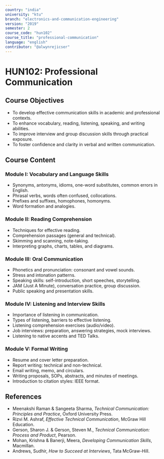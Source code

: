 ```yaml
---
country: "india"
university: "ktu"
branch: "electronics-and-communication-engineering"
version: "2019"
semester: 2
course_code: "hun102"
course_title: "professional-communication"
language: "english"
contributor: "@alwynrejicser"
---
```


# HUN102: Professional Communication

## Course Objectives

- To develop effective communication skills in academic and professional contexts.
- To enhance vocabulary, reading, listening, speaking, and writing abilities.
- To improve interview and group discussion skills through practical exposure.
- To foster confidence and clarity in verbal and written communication.

## Course Content

### Module I: Vocabulary and Language Skills

- Synonyms, antonyms, idioms, one-word substitutes, common errors in English.
- Phrasal verbs, words often confused, collocations.
- Prefixes and suffixes, homophones, homonyms.
- Word formation and analogies.

### Module II: Reading Comprehension

- Techniques for effective reading.
- Comprehension passages (general and technical).
- Skimming and scanning, note-taking.
- Interpreting graphs, charts, tables, and diagrams.

### Module III: Oral Communication

- Phonetics and pronunciation: consonant and vowel sounds.
- Stress and intonation patterns.
- Speaking skills: self-introduction, short speeches, storytelling.
- JAM (Just A Minute), conversation practice, group discussion.
- Public speaking and presentation skills.

### Module IV: Listening and Interview Skills

- Importance of listening in communication.
- Types of listening, barriers to effective listening.
- Listening comprehension exercises (audio/video).
- Job interviews: preparation, answering strategies, mock interviews.
- Listening to native accents and TED Talks.

### Module V: Formal Writing

- Resume and cover letter preparation.
- Report writing: technical and non-technical.
- Email writing, memo, and circulars.
- Writing proposals, SOPs, abstracts, and minutes of meetings.
- Introduction to citation styles: IEEE format.

## References

- Meenakshi Raman & Sangeeta Sharma, *Technical Communication: Principles and Practice*, Oxford University Press.
- Rizvi M. Ashraf, *Effective Technical Communication*, McGraw Hill Education.
- Gerson, Sharon J. & Gerson, Steven M., *Technical Communication: Process and Product*, Pearson.
- Mohan, Krishna & Banerji, Meera, *Developing Communication Skills*, Macmillan.
- Andrews, Sudhir, *How to Succeed at Interviews*, Tata McGraw-Hill.

